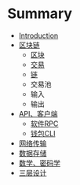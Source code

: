 # Summary

* [Introduction](README.md)
* [区块链](chapter1.md)
  * [区块](chapter1/xxx.md)
  * [交易](chapter1/jiao-yi.md)
  * [链](chapter1/lian.md)
  * 交易池
  * 输入
  * 输出
* [API、客户端](api3001-ke-hu-duan.md)
  * [软件RPC](api3001-ke-hu-duan/ruan-jian-rpc.md)
  * [钱包CLI](api3001-ke-hu-duan/qian-bao-cli.md)
* [网络传输](wang-luo-chuan-shu.md)
* [数据存储](shu-ju-cun-chu.md)
* [数学、密码学](shu-xue-3001-mi-ma-xue.md)
* [三层设计](san-ceng-she-ji.md)

